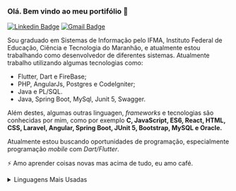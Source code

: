 ### Olá. Bem vindo ao meu portifólio 👋

[![Linkedin Badge](https://img.shields.io/badge/-LinkedIn-blue?style=flat-square&logo=Linkedin&logoColor=white&link=https://www.linkedin.com/in/pedro-dantas-765563169/)](https://www.linkedin.com/in/pedro-dantas-765563169/)
[![Gmail Badge](https://img.shields.io/badge/-Gmail-c14438?style=flat-square&logo=Gmail&logoColor=white&link=mailto:pedro.mattis.df@gmail.com)](mailto:pedro.mattis.df@gmail.com)

<!--
    Tabela unicode usada no java para inserir caracteres especiais: http://evaristoandjava.blogspot.com/2011/10/tabela-unicode.html
-->

<!--
**GanaxXD/GanaxXD** is a ✨ _special_ ✨ repository because its `README.md` (this file) appears on your GitHub profile.
-->
  
Sou graduado em Sistemas de Informação pelo IFMA, Instituto Federal de Educação, Ciência e Tecnologia do Maranhão, e atualmente estou trabalhando como desenvolvedor de diferentes sistemas. Atualmente trabalho utilizando algumas tecnologias como: 
  
* Flutter, Dart e FireBase;
* PHP, AngularJs, Postgres e CodeIgniter;
* Java e PL/SQL.
* Java, Spring Boot, MySql, Junit 5, Swagger.

Além destes, algumas outras linguagen, *frameworks* e tecnologias são conhecidas por mim, como por exemplo **C, JavaScript, ES6, React, HTML, CSS, Laravel, Angular, Spring Boot, JUnit 5, Bootstrap, MySQL e Oracle.**  
  
Atualmente estou buscando oportunidades de programação, especialmente programação *mobile* com *Dart/Flutter*.

⚡ Amo aprender coisas novas mas acima de tudo, eu amo café.

<details>
  <br/>
  <summary>Linguagens Mais Usadas</summary>
  <img src="https://github-readme-stats.vercel.app/api/top-langs/?username=GanaxXD&layout=compact&bg_color=444444&text_color=dddddd">
</details>
<br/>

